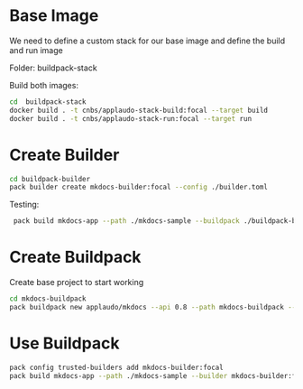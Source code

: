 # Base Image

We need to define a custom stack for our base image and define the build and run image

Folder: buildpack-stack

Build both images:
```bash
cd  buildpack-stack
docker build . -t cnbs/applaudo-stack-build:focal --target build
docker build . -t cnbs/applaudo-stack-run:focal --target run
```
# Create Builder

```bash
cd buildpack-builder
pack builder create mkdocs-builder:focal --config ./builder.toml
```

Testing:
```bash
 pack build mkdocs-app --path ./mkdocs-sample --buildpack ./buildpack-builder/buildpack/mkdocs-buildpack/
```

# Create Buildpack

Create base project to start working

```bash
cd mkdocs-buildpack
pack buildpack new applaudo/mkdocs --api 0.8 --path mkdocs-buildpack --version 0.0.1 --stacks io.buildpacks.applaudo.stacks.focal
```

# Use Buildpack
 
```bash
pack config trusted-builders add mkdocs-builder:focal
pack build mkdocs-app --path ./mkdocs-sample --builder mkdocs-builder:focal
```